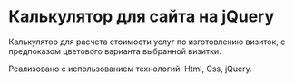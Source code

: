 # Калькулятор для сайта на jQuery

Калькулятор для расчета стоимости услуг по изготовлению визиток, с предпоказом цветового варианта выбранной визитки.

Реализовано с использованием технологий: Html, Сss, jQuery.